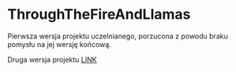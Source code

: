# ThroughTheFireAndLlamas
Pierwsza wersja projektu uczelnianego, porzucona z powodu braku pomysłu na jej wersję końcową.

Druga wersja projektu [LINK](https://github.com/uposledzony/Through-the-Fire-and-Asteroids)
